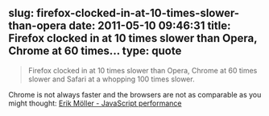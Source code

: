 slug: firefox-clocked-in-at-10-times-slower-than-opera
date: 2011-05-10 09:46:31
title: Firefox clocked in at 10 times slower than Opera, Chrome at 60 times...
type: quote
---

> Firefox clocked in at 10 times slower than Opera, Chrome at 60 times slower and Safari at a whopping 100 times slower.

Chrome is not always faster and the browsers are not as comparable as you might thought: [Erik Möller - JavaScript performance](http://my.opera.com/emoller/blog/2011/05/01/javascript-performance?utm_source=javascriptweekly&utm_medium=email)

